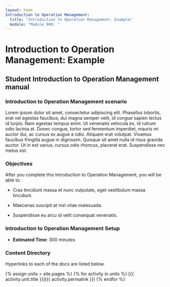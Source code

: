 ```yaml
---
layout: home
Introduction to Operation Management:
  title: "Introduction to Operation Management: Example"
  module: "Module 000: "
---
```


# Introduction to Operation Management: Example


## Student Introduction to Operation Management manual

### Introduction to Operation Management scenario

Lorem ipsum dolor sit amet, consectetur adipiscing elit. Phasellus lobortis, erat vel egestas faucibus, dui magna semper velit, id congue sapien lectus id turpis. Nam egestas tempus enim. Ut venenatis vehicula ex, id rutrum odio lacinia at. Donec congue, tortor sed fermentum imperdiet, mauris mi auctor dui, ac cursus ex augue a odio. Aliquam erat volutpat. Vivamus faucibus fringilla augue in dignissim. Quisque sit amet nulla id risus gravida auctor. Ut in est varius, cursus odio rhoncus, placerat erat. Suspendisse nec metus est.

### Objectives

After you complete this Introduction to Operation Management, you will be able to:

- Cras tincidunt massa et nunc vulputate, eget vestibulum massa tincidunt.

- Maecenas suscipit at nisl vitae malesuada.

- Suspendisse eu arcu id velit consequat venenatis.

### Introduction to Operation Management Setup

- **Estimated Time**: 300 minutes


### Content Directory

Hyperlinks to each of the docs are listed below.


{% assign units = site.pages  %}
{% for activity in units   %}
[{{ activity.unit.title }}]({{ activity.permalink }})
{% endfor %}